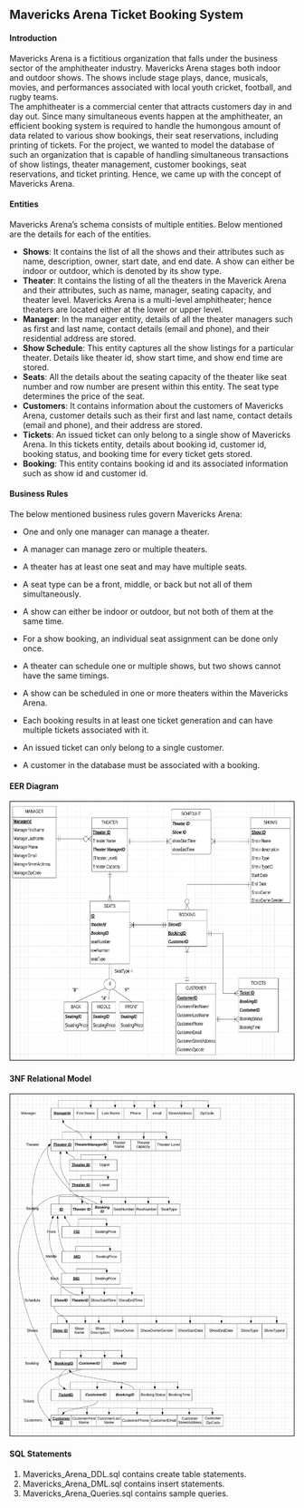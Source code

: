 ## Mavericks Arena Ticket Booking System

#### Introduction
Mavericks Arena is a fictitious organization that falls under the business sector of the amphitheater industry. Mavericks Arena stages both indoor and outdoor shows. The shows include stage plays, dance, musicals, movies, and performances associated with local youth cricket, football, and rugby teams.  
The amphitheater is a commercial center that attracts customers day in and day out. Since many simultaneous events happen at the amphitheater, an efficient booking system is required to handle the humongous amount of data related to various show bookings, their seat reservations, including printing of tickets. For the project, we wanted to model the database of such an organization that is capable of handling simultaneous transactions of show listings, theater management, customer bookings, seat reservations, and ticket printing. Hence, we came up with the concept of Mavericks Arena.

#### Entities
Mavericks Arena’s schema consists of multiple entities. Below mentioned are the details for each of the entities.

- **Shows**: It contains the list of all the shows and their attributes such as name, description, owner, start date, and end date. A show can either be indoor or outdoor, which is denoted by its show type.
- **Theater**: It contains the listing of all the theaters in the Maverick Arena and their attributes, such as name, manager, seating capacity, and theater level. Mavericks Arena is a multi-level amphitheater; hence theaters are located either at the lower or upper level.
- **Manager**: In the manager entity, details of all the theater managers such as first and last name, contact details (email and phone), and their residential address are stored.
- **Show Schedule**: This entity captures all the show listings for a particular theater. Details like theater id, show start time, and show end time are stored.
- **Seats**: All the details about the seating capacity of the theater like seat number and row number are present within this entity. The seat type determines the price of the seat.
- **Customers**: It contains information about the customers of Mavericks Arena, customer details such as their first and last name, contact details (email and phone), and their address are stored.
- **Tickets**: An issued ticket can only belong to a single show of Mavericks Arena. In this tickets entity, details about booking id, customer id, booking status, and booking time for every ticket gets stored.
- **Booking**: This entity contains booking id and its associated information such as show id and customer id.

#### Business Rules
The below mentioned business rules govern Mavericks Arena:

- One and only one manager can manage a theater.
- A manager can manage zero or multiple theaters.
- A theater has at least one seat and may have multiple seats.
- A seat type can be a front, middle, or back but not all of them simultaneously.  

- A show can either be indoor or outdoor, but not both of them at the same time.  
- For a show booking, an individual seat assignment can be done only once.
- A theater can schedule one or multiple shows, but two shows cannot have the same timings.
- A show can be scheduled in one or more theaters within the Mavericks Arena.
- Each booking results in at least one ticket generation and can have multiple tickets associated with it.
- An issued ticket can only belong to a single customer.
- A customer in the database must be associated with a booking.

#### EER Diagram
![EER Diagram](EER.png)

#### 3NF Relational Model
![3NF Relational Model](3NF.png)

#### SQL Statements
1. Mavericks_Arena_DDL.sql contains create table statements.
2. Mavericks_Arena_DML.sql contains insert statements.
3. Mavericks_Arena_Queries.sql contains sample queries.